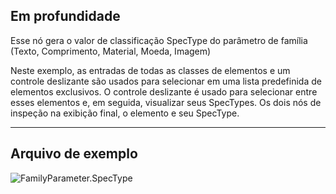 ## Em profundidade
Esse nó gera o valor de classificação SpecType do parâmetro de família (Texto, Comprimento, Material, Moeda, Imagem)

Neste exemplo, as entradas de todas as classes de elementos e um controle deslizante são usados para selecionar em uma lista predefinida de elementos exclusivos. O controle deslizante é usado para selecionar entre esses elementos e, em seguida, visualizar seus SpecTypes. Os dois nós de inspeção na exibição final, o elemento e seu SpecType.

___
## Arquivo de exemplo

![FamilyParameter.SpecType](./Revit.Elements.FamilyParameter.SpecType_img.jpg)
